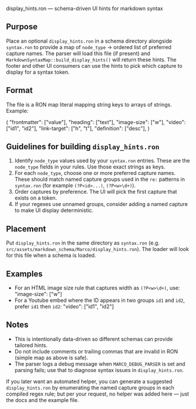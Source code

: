 display_hints.ron — schema-driven UI hints for markdown syntax

Purpose
-------
Place an optional `display_hints.ron` in a schema directory alongside `syntax.ron` to provide a map of `node_type` -> ordered list of preferred capture names. The parser will load this file (if present) and `MarkdownSyntaxMap::build_display_hints()` will return these hints. The footer and other UI consumers can use the hints to pick which capture to display for a syntax token.

Format
------
The file is a RON map literal mapping string keys to arrays of strings. Example:

(
    "frontmatter": ["value"],
    "heading": ["text"],
    "image-size": ["w"],
    "video": ["id1", "id2"],
    "link-target": ["h", "t"],
    "definition": ["desc"],
)

Guidelines for building `display_hints.ron`
------------------------------------------
1. Identify `node_type` values used by your `syntax.ron` entries. These are the `node_type` fields in your rules. Use those exact strings as keys.
2. For each `node_type`, choose one or more preferred capture names. These should match named capture groups used in the `re:` patterns in `syntax.ron` (for example `(?P<id>...)`, `(?P<w>\d+)`).
3. Order captures by preference. The UI will pick the first capture that exists on a token.
4. If your regexes use unnamed groups, consider adding a named capture to make UI display deterministic.

Placement
---------
Put `display_hints.ron` in the same directory as `syntax.ron` (e.g. `src/assets/markdown_schema/Marco/display_hints.ron`). The loader will look for this file when a schema is loaded.

Examples
--------
- For an HTML image size rule that captures width as `(?P<w>\d+)`, use:
  "image-size": ["w"]
- For a Youtube embed where the ID appears in two groups `id1` and `id2`, prefer `id1` then `id2`:
  "video": ["id1", "id2"]

Notes
-----
- This is intentionally data-driven so different schemas can provide tailored hints.
- Do not include comments or trailing commas that are invalid in RON (simple map as above is safe).
- The parser logs a debug message when `MARCO_DEBUG_PARSER` is set and parsing fails; use that to diagnose syntax issues in `display_hints.ron`.

If you later want an automated helper, you can generate a suggested `display_hints.ron` by enumerating the named capture groups in each compiled regex rule; but per your request, no helper was added here — just the docs and the example file.
